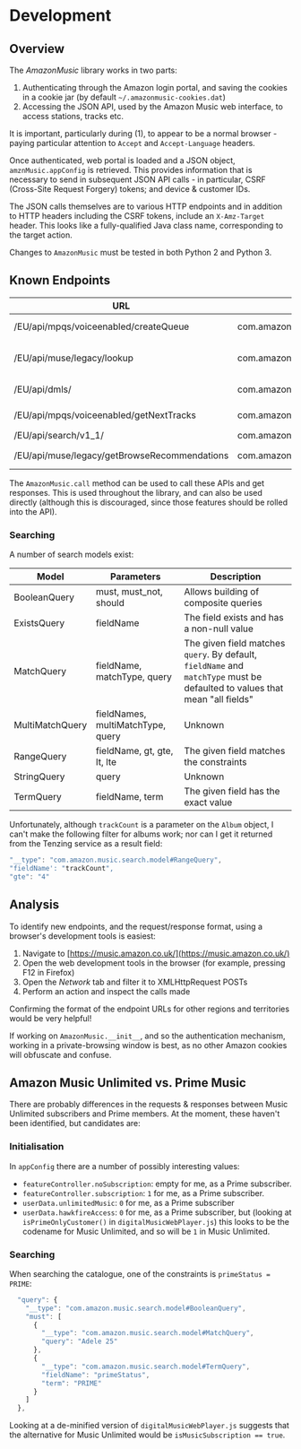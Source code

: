 Development
===========

Overview
--------
The _AmazonMusic_ library works in two parts:

1. Authenticating through the Amazon login portal, and saving the cookies in a cookie jar (by default `~/.amazonmusic-cookies.dat`)
2. Accessing the JSON API, used by the Amazon Music web interface, to access stations, tracks etc.

It is important, particularly during (1), to appear to be a normal browser - paying particular attention to `Accept` and `Accept-Language` headers.

Once authenticated, web portal is loaded and a JSON object, `amznMusic.appConfig` is retrieved. This provides information that is necessary to send in subsequent JSON API calls - in particular, CSRF (Cross-Site Request Forgery) tokens; and device & customer IDs.

The JSON calls themselves are to various HTTP endpoints and in addition to HTTP headers including the CSRF tokens, include an `X-Amz-Target` header. This looks like a fully-qualified Java class name, corresponding to the target action.

Changes to `AmazonMusic` must be tested in both Python 2 and Python 3.

Known Endpoints
---------------

URL  | Target | Description 
-----|--------|----------------
/EU/api/mpqs/voiceenabled/createQueue | com.amazon.musicplayqueueservice.model.client.external.voiceenabled.MusicPlayQueueServiceExternalVoiceEnabledClient.createQueue | Create a queue for a station
/EU/api/muse/legacy/lookup | com.amazon.musicensembleservice.MusicEnsembleService.lookup | Look up the tracks for an album or playlist
/EU/api/dmls/ | com.amazon.digitalmusiclocator.DigitalMusicLocatorServiceExternal.getRestrictedStreamingURL | Get the URL to stream a track
/EU/api/mpqs/voiceenabled/getNextTracks | com.amazon.musicplayqueueservice.model.client.external.voiceenabled.MusicPlayQueueServiceExternalVoiceEnabledClient.getNextTracks | Get the next page for a queue
/EU/api/search/v1_1/ | com.amazon.tenzing.v1_1.TenzingServiceExternalV1_1.search | Perform a search
/EU/api/muse/legacy/getBrowseRecommendations | com.amazon.musicensembleservice.MusicEnsembleService.getBrowseRecommendations | Browse recommendations

The `AmazonMusic.call` method can be used to call these APIs and get responses. This is used throughout the library, and can also be used directly (although this is discouraged, since those features should be rolled into the API).

### Searching

A number of search models exist:

Model | Parameters | Description
------|------------|--------------------
BooleanQuery | must<Query>, must_not<Query>, should<Query> | Allows building of composite queries
ExistsQuery | fieldName | The field exists and has a non-null value
MatchQuery | fieldName, matchType, query | The given field matches `query`. By default, `fieldName` and `matchType` must be defaulted to values that mean "all fields"
MultiMatchQuery | fieldNames<String>, multiMatchType, query | Unknown
RangeQuery | fieldName, gt, gte, lt, lte | The given field matches the constraints
StringQuery | query | Unknown
TermQuery | fieldName, term | The given field has the exact value

Unfortunately, although `trackCount` is a parameter on the `Album` object, I can't make the following filter for albums work; nor can I get it returned from  the Tenzing service as a result field:

```javascript
"__type": "com.amazon.music.search.model#RangeQuery",
"fieldName': "trackCount",
"gte": "4"
```

Analysis
--------

To identify new endpoints, and the request/response format, using a browser's development tools is easiest:

1. Navigate to [https://music.amazon.co.uk/](https://music.amazon.co.uk/)
2. Open the web development tools in the browser (for example, pressing F12 in Firefox)
3. Open the _Network_ tab and filter it to XMLHttpRequest POSTs
4. Perform an action and inspect the calls made

Confirming the format of the endpoint URLs for other regions and territories would be very helpful!

If working on `AmazonMusic.__init__`, and so the authentication mechanism, working in a private-browsing window is best, as no other Amazon cookies will obfuscate and confuse.

Amazon Music Unlimited vs. Prime Music
--------------------------------------

There are probably differences in the requests & responses between Music Unlimited subscribers and Prime members. At the moment, these haven't been identified, but candidates are:

### Initialisation
In `appConfig` there are a number of possibly interesting values:

* `featureController.noSubscription`: empty for me, as a Prime subscriber.
* `featureController.subscription`: `1` for me, as a Prime subscriber.
* `userData.unlimitedMusic`: `0` for me, as a Prime subscriber
* `userData.hawkfireAccess`: `0` for me, as a Prime subscriber, but (looking at `isPrimeOnlyCustomer()` in `digitalMusicWebPlayer.js`) this looks to be the codename for Music Unlimited, and so will be `1` in Music Unlimited.

### Searching

When searching the catalogue, one of the constraints is `primeStatus = PRIME`:

```javascript
  "query": {
    "__type": "com.amazon.music.search.model#BooleanQuery",
    "must": [
      {
        "__type": "com.amazon.music.search.model#MatchQuery",
        "query": "Adele 25"
      },
      {
        "__type": "com.amazon.music.search.model#TermQuery",
        "fieldName": "primeStatus",
        "term": "PRIME"
      }
    ]
  },
```

Looking at a de-minified version of `digitalMusicWebPlayer.js` suggests that the alternative for Music Unlimited would be `isMusicSubscription == true`.

